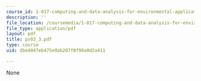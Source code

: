 ```yaml
---
course_id: 1-017-computing-and-data-analysis-for-environmental-applications-fall-2003
description: ''
file_location: /coursemedia/1-017-computing-and-data-analysis-for-environmental-applications-fall-2003/dbe4047eb475e9ab207f0f98a0d2a411_ps03_3.pdf
file_type: application/pdf
layout: pdf
title: ps03_3.pdf
type: course
uid: dbe4047eb475e9ab207f0f98a0d2a411

---
```

None